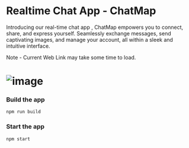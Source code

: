# Realtime Chat App - ChatMap

Introducing our real-time chat app , ChatMap empowers you to connect, share, and express yourself. Seamlessly exchange messages, send captivating images, and manage your account, all within a sleek and intuitive interface.

Note - Current Web Link may take some time to load.

# ![image](https://github.com/user-attachments/assets/85f23f59-00d8-4d75-a5b9-1b3a71c6342c)

### Build the app

```shell
npm run build
```

### Start the app

```shell
npm start
```
